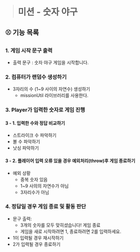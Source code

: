 > # 미션 - 숫자 야구

## ⚾️ 기능 목록

### 1. 게임 시작 문구 출력

- 출력 문구 : 숫자 야구 게임을 시작합니다.

### 2. 컴퓨터가 랜덤수 생성하기

- 3자리의 수 (1~9 사이의 자연수) 생성하기
  - missionUtil 라이브러리를 사용한다.

### 3. Player가 입력한 숫자로 게임 진행

#### 3 - 1. 입력한 수와 정답 비교하기

- 스트라이크 수 파악하기
- 볼 수 파악하기
- 낫싱 파악하기

#### 3 - 2. 플레이어 입력 오류 있을 경우 예외처리(throw)후 게임 종료하기

- 예외 상황
  - 중복 숫자 있음
  - 1~9 사의의 자연수가 아님
  - 3자리수가 아님

### 4. 정답일 경우 게임 종료 및 활동 판단

- 문구 출력:
  - 3개의 숫자를 모두 맞히셨습니다! 게임 종료
  - 게임을 새로 시작하려면 1, 종료하려면 2를 입력하세요.
- 1이 입력될 경우 재시작하기
- 2가 입력될 경우 종료하기
